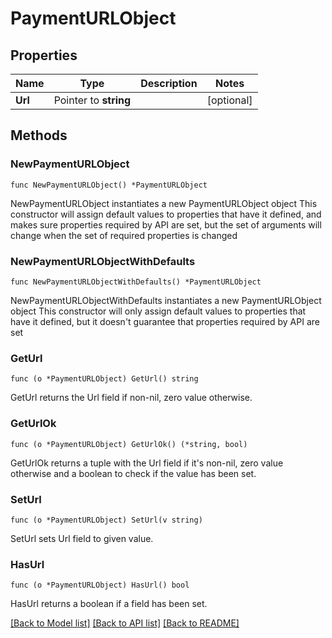 # PaymentURLObject

## Properties

Name | Type | Description | Notes
------------ | ------------- | ------------- | -------------
**Url** | Pointer to **string** |  | [optional] 

## Methods

### NewPaymentURLObject

`func NewPaymentURLObject() *PaymentURLObject`

NewPaymentURLObject instantiates a new PaymentURLObject object
This constructor will assign default values to properties that have it defined,
and makes sure properties required by API are set, but the set of arguments
will change when the set of required properties is changed

### NewPaymentURLObjectWithDefaults

`func NewPaymentURLObjectWithDefaults() *PaymentURLObject`

NewPaymentURLObjectWithDefaults instantiates a new PaymentURLObject object
This constructor will only assign default values to properties that have it defined,
but it doesn't guarantee that properties required by API are set

### GetUrl

`func (o *PaymentURLObject) GetUrl() string`

GetUrl returns the Url field if non-nil, zero value otherwise.

### GetUrlOk

`func (o *PaymentURLObject) GetUrlOk() (*string, bool)`

GetUrlOk returns a tuple with the Url field if it's non-nil, zero value otherwise
and a boolean to check if the value has been set.

### SetUrl

`func (o *PaymentURLObject) SetUrl(v string)`

SetUrl sets Url field to given value.

### HasUrl

`func (o *PaymentURLObject) HasUrl() bool`

HasUrl returns a boolean if a field has been set.


[[Back to Model list]](../README.md#documentation-for-models) [[Back to API list]](../README.md#documentation-for-api-endpoints) [[Back to README]](../README.md)


